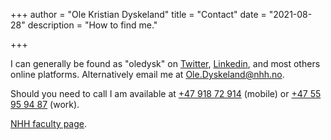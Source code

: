 +++
author = "Ole Kristian Dyskeland"
title = "Contact"
date = "2021-08-28"
description = "How to find me."

+++

I can generally be found as "oledysk" on [Twitter](https://twitter.com/OleDysk), [Linkedin](https://www.linkedin.com/in/oledysk/), and most others online platforms. Alternatively email me at <Ole.Dyskeland@nhh.no>.

<!--more-->

Should you need to call I am available at [+47 918 72 914](tel:004791872914) (mobile) or [+47 55 95 94 87](tel:004755959487) (work).

[NHH faculty page](https://www.nhh.no/en/employees/faculty/ole-kristian-dyskeland/). 
